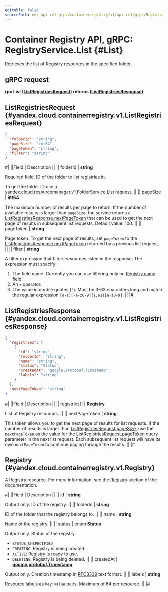 ```yaml
---
editable: false
sourcePath: en/_api-ref-grpc/containerregistry/v1/api-ref/grpc/Registry/list.md
---
```


# Container Registry API, gRPC: RegistryService.List {#List}

Retrieves the list of Registry resources in the specified folder.

## gRPC request

**rpc List ([ListRegistriesRequest](#yandex.cloud.containerregistry.v1.ListRegistriesRequest)) returns ([ListRegistriesResponse](#yandex.cloud.containerregistry.v1.ListRegistriesResponse))**

## ListRegistriesRequest {#yandex.cloud.containerregistry.v1.ListRegistriesRequest}

```json
{
  "folderId": "string",
  "pageSize": "int64",
  "pageToken": "string",
  "filter": "string"
}
```

#|
||Field | Description ||
|| folderId | **string**

Required field. ID of the folder to list registries in.

To get the folder ID use a [yandex.cloud.resourcemanager.v1.FolderService.List](/docs/resource-manager/api-ref/grpc/Folder/list#List) request. ||
|| pageSize | **int64**

The maximum number of results per page to return. If the number of available
results is larger than `pageSize`,
the service returns a [ListRegistriesResponse.nextPageToken](#yandex.cloud.containerregistry.v1.ListRegistriesResponse)
that can be used to get the next page of results in subsequent list requests.
Default value: 100. ||
|| pageToken | **string**

Page token. To get the next page of results, set `pageToken` to the
[ListRegistriesResponse.nextPageToken](#yandex.cloud.containerregistry.v1.ListRegistriesResponse) returned by a previous list request. ||
|| filter | **string**

A filter expression that filters resources listed in the response.
The expression must specify:
1. The field name. Currently you can use filtering only on [Registry.name](#yandex.cloud.containerregistry.v1.Registry) field.
2. An `=` operator.
3. The value in double quotes (`"`). Must be 3-63 characters long and match the regular expression `[a-z][-a-z0-9]{1,61}[a-z0-9]`. ||
|#

## ListRegistriesResponse {#yandex.cloud.containerregistry.v1.ListRegistriesResponse}

```json
{
  "registries": [
    {
      "id": "string",
      "folderId": "string",
      "name": "string",
      "status": "Status",
      "createdAt": "google.protobuf.Timestamp",
      "labels": "string"
    }
  ],
  "nextPageToken": "string"
}
```

#|
||Field | Description ||
|| registries[] | **[Registry](#yandex.cloud.containerregistry.v1.Registry)**

List of Registry resources. ||
|| nextPageToken | **string**

This token allows you to get the next page of results for list requests. If the number of results
is larger than [ListRegistriesRequest.pageSize](#yandex.cloud.containerregistry.v1.ListRegistriesRequest), use
the `nextPageToken` as the value
for the [ListRegistriesRequest.pageToken](#yandex.cloud.containerregistry.v1.ListRegistriesRequest) query parameter
in the next list request. Each subsequent list request will have its own
`nextPageToken` to continue paging through the results. ||
|#

## Registry {#yandex.cloud.containerregistry.v1.Registry}

A Registry resource. For more information, see the [Registry](/docs/container-registry/concepts/registry) section of the documentation.

#|
||Field | Description ||
|| id | **string**

Output only. ID of the registry. ||
|| folderId | **string**

ID of the folder that the registry belongs to. ||
|| name | **string**

Name of the registry. ||
|| status | enum **Status**

Output only. Status of the registry.

- `STATUS_UNSPECIFIED`
- `CREATING`: Registry is being created.
- `ACTIVE`: Registry is ready to use.
- `DELETING`: Registry is being deleted. ||
|| createdAt | **[google.protobuf.Timestamp](https://developers.google.com/protocol-buffers/docs/reference/google.protobuf#timestamp)**

Output only. Creation timestamp in [RFC3339](https://www.ietf.org/rfc/rfc3339.txt) text format. ||
|| labels | **string**

Resource labels as `key:value` pairs. Maximum of 64 per resource. ||
|#